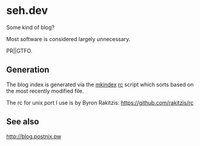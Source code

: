 # seh.dev

Some kind of blog?

Most software is considered largely unnecessary.

PR||GTFO.

## Generation

The blog index is generated via the [mkindex](./mkindex.rc) [rc](http://doc.cat-v.org/plan_9/4th_edition/papers/rc) script which sorts based on the most recently modified file.

The rc for unix port I use is by Byron Rakitzis: <https://github.com/rakitzis/rc>

## See also

<http://blog.postnix.pw>

